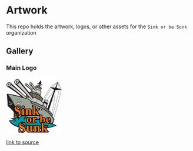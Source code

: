 # Artwork
This repo holds the artwork, logos, or other assets for the `Sink or be Sunk` organization

## Gallery

### Main Logo
<img src="main_logo/SinkOrBeSunkLogo.png" alt="drawing" width="150"/>

[link to source](main_logo/SinkOrBeSunkLogo.xcf)